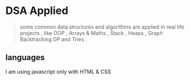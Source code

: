# DSA Applied

>some common data structures and algorithms are applied in real
> life projects , like OOP , Arrays & Maths , Stack , Heaps , Graph
> Backtracking DP and Tries .

## languages
I am using javascript only with HTML & CSS